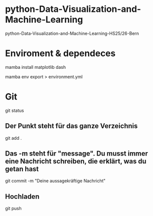 # python-Data-Visualization-and-Machine-Learning
python-Data-Visualization-and-Machine-Learning-HS25/26-Bern

# Enviroment & dependeces

mamba install matplotlib dash

mamba env export > environment.yml


# Git

git status

## Der Punkt steht für das ganze Verzeichnis
git add .

## Das -m steht für "message". Du musst immer eine Nachricht schreiben, die erklärt, was du getan hast
git commit -m "Deine aussagekräftige Nachricht"


## Hochladen
git push